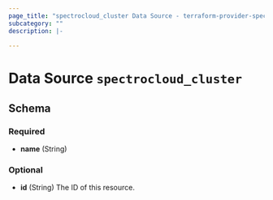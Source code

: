 ```yaml
---
page_title: "spectrocloud_cluster Data Source - terraform-provider-spectrocloud"
subcategory: ""
description: |-
  
---
```


# Data Source `spectrocloud_cluster`





## Schema

### Required

- **name** (String)

### Optional

- **id** (String) The ID of this resource.



